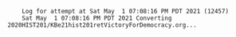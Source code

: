         Log for attempt at Sat May  1 07:08:16 PM PDT 2021 (12457)
        Sat May  1 07:08:16 PM PDT 2021 Converting 2020HIST201/KBe21hist201retVictoryForDemocracy.org...
